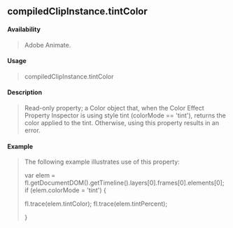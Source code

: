 ## compiledClipInstance.tintColor

#### Availability

> Adobe Animate.

#### Usage

> compiledClipInstance.tintColor

#### Description

> Read-only property; a Color object that, when the Color Effect Property Inspector is using style tint (colorMode == 'tint'), returns the color applied to the tint. Otherwise, using this property results in an error.

#### Example

> The following example illustrates use of this property:
>
> var elem = fl.getDocumentDOM().getTimeline().layers\[0\].frames\[0\].elements\[0\]; if (elem.colorMode = 'tint') {
>
> fl.trace(elem.tintColor); fl.trace(elem.tintPercent);
>
> }
